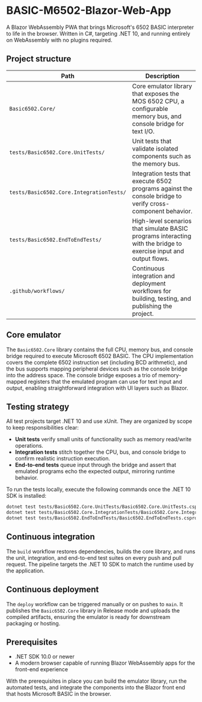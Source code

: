# BASIC-M6502-Blazor-Web-App

A Blazor WebAssembly PWA that brings Microsoft's 6502 BASIC interpreter to life in the browser. Written in C#, targeting .NET 10, and running entirely on WebAssembly with no plugins required.

## Project structure

| Path | Description |
|------|-------------|
| `Basic6502.Core/` | Core emulator library that exposes the MOS 6502 CPU, a configurable memory bus, and console bridge for text I/O. |
| `tests/Basic6502.Core.UnitTests/` | Unit tests that validate isolated components such as the memory bus. |
| `tests/Basic6502.Core.IntegrationTests/` | Integration tests that execute 6502 programs against the console bridge to verify cross-component behavior. |
| `tests/Basic6502.EndToEndTests/` | High-level scenarios that simulate BASIC programs interacting with the bridge to exercise input and output flows. |
| `.github/workflows/` | Continuous integration and deployment workflows for building, testing, and publishing the project. |

## Core emulator

The `Basic6502.Core` library contains the full CPU, memory bus, and console bridge required to execute Microsoft 6502 BASIC. The CPU implementation covers the complete 6502 instruction set (including BCD arithmetic), and the bus supports mapping peripheral devices such as the console bridge into the address space. The console bridge exposes a trio of memory-mapped registers that the emulated program can use for text input and output, enabling straightforward integration with UI layers such as Blazor.

## Testing strategy

All test projects target .NET 10 and use xUnit. They are organized by scope to keep responsibilities clear:

- **Unit tests** verify small units of functionality such as memory read/write operations.
- **Integration tests** stitch together the CPU, bus, and console bridge to confirm realistic instruction execution.
- **End-to-end tests** queue input through the bridge and assert that emulated programs echo the expected output, mirroring runtime behavior.

To run the tests locally, execute the following commands once the .NET 10 SDK is installed:

```bash
dotnet test tests/Basic6502.Core.UnitTests/Basic6502.Core.UnitTests.csproj
dotnet test tests/Basic6502.Core.IntegrationTests/Basic6502.Core.IntegrationTests.csproj
dotnet test tests/Basic6502.EndToEndTests/Basic6502.EndToEndTests.csproj
```

## Continuous integration

The `build` workflow restores dependencies, builds the core library, and runs the unit, integration, and end-to-end test suites on every push and pull request. The pipeline targets the .NET 10 SDK to match the runtime used by the application.

## Continuous deployment

The `deploy` workflow can be triggered manually or on pushes to `main`. It publishes the `Basic6502.Core` library in Release mode and uploads the compiled artifacts, ensuring the emulator is ready for downstream packaging or hosting.

## Prerequisites

- .NET SDK 10.0 or newer
- A modern browser capable of running Blazor WebAssembly apps for the front-end experience

With the prerequisites in place you can build the emulator library, run the automated tests, and integrate the components into the Blazor front end that hosts Microsoft BASIC in the browser.
